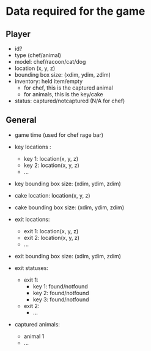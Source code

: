 # Data required for the game

## Player
- id?
- type (chef/animal)
- model: chef/racoon/cat/dog
- location (x, y, z)
- bounding box size: (xdim, ydim, zdim)
- inventory: held item/empty
	- for chef, this is the captured animal
	- for animals, this is the key/cake
- status: captured/notcaptured (N/A for chef)


## General 
- game time (used for chef rage bar)
- key locations :
	- key 1: location(x, y, z)
	- key 2: location(x, y, z)
	- ...
- key bounding box size: (xdim, ydim, zdim)
- cake location: location(x, y, z)
- cake bounding box size: (xdim, ydim, zdim)
- exit locations:
	- exit 1: location(x, y, z)
	- exit 2: location(x, y, z)
	- ...
- exit bounding box size: (xdim, ydim, zdim)
- exit statuses:
	- exit 1:
		- key 1: found/notfound
		- key 2: found/notfound
		- key 3: found/notfound
	- exit 2:
		- ...

- captured animals:
	- animal 1
	- ...